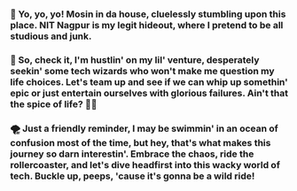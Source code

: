 ### 👀 Yo, yo, yo! Mosin in da house, cluelessly stumbling upon this place. NIT Nagpur is my legit hideout, where I pretend to be all studious and junk.

### 🚀 So, check it, I'm hustlin' on my lil' venture, desperately seekin' some tech wizards who won't make me question my life choices. Let's team up and see if we can whip up somethin' epic or just entertain ourselves with glorious failures. Ain't that the spice of life? 🤷‍♂️

### 🌪️ Just a friendly reminder, I may be swimmin' in an ocean of confusion most of the time, but hey, that's what makes this journey so darn interestin'. Embrace the chaos, ride the rollercoaster, and let's dive headfirst into this wacky world of tech. Buckle up, peeps, 'cause it's gonna be a wild ride! 

<!--
**itsmosin/itsmosin** is a ✨ _special_ ✨ repository because its `README.md` (this file) appears on your GitHub profile.

Here are some ideas to get you started:

- 🔭 I’m currently working on ...
- 🌱 I’m currently learning ...
- 👯 I’m looking to collaborate on ...
- 🤔 I’m looking for help with ...
- 💬 Ask me about ...
- 📫 How to reach me: ...
- 😄 Pronouns: ...
- ⚡ Fun fact: ...
-->
